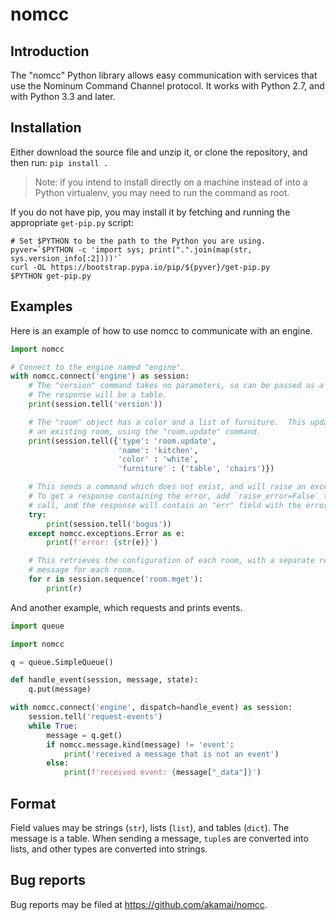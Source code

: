 # nomcc

## Introduction

The "nomcc" Python library allows easy communication with services that use
the Nominum Command Channel protocol.  It works with Python 2.7, and
with Python 3.3 and later.

## Installation

Either download the source file and unzip it, or clone the repository,
and then run:
`pip install .`

> Note: if you intend to install directly on a machine instead of
> into a Python virtualenv, you may need to run the command as root.

If you do not have pip, you may install it by fetching and running the
appropriate `get-pip.py` script:

```
# Set $PYTHON to be the path to the Python you are using.
pyver=`$PYTHON -c 'import sys; print(".".join(map(str, sys.version_info[:2])))'`
curl -OL https://bootstrap.pypa.io/pip/${pyver}/get-pip.py
$PYTHON get-pip.py
```

## Examples

Here is an example of how to use nomcc to communicate with an engine.

```python
import nomcc

# Connect to the engine named "engine".
with nomcc.connect('engine') as session:
    # The "version" command takes no parameters, so can be passed as a string.
    # The response will be a table.
    print(session.tell('version'))

    # The "room" object has a color and a list of furniture.  This updates
    # an existing room, using the "room.update" command.
    print(session.tell({'type': 'room.update',
                        'name': 'kitchen',
                        'color' : 'white',
                        'furniture' : ('table', 'chairs')})

    # This sends a command which does not exist, and will raise an exception.
    # To get a response containing the error, add `raise_error=False` to the
    # call, and the response will contain an "err" field with the error.
    try:
        print(session.tell('bogus'))
    except nomcc.exceptions.Error as e:
        print(f'error: {str(e)}')

    # This retrieves the configuration of each room, with a separate response
    # message for each room.
    for r in session.sequence('room.mget'):
        print(r)
```

And another example, which requests and prints events.

```python
import queue

import nomcc

q = queue.SimpleQueue()

def handle_event(session, message, state):
    q.put(message)

with nomcc.connect('engine', dispatch=handle_event) as session:
    session.tell('request-events')
    while True:
        message = q.get()
        if nomcc.message.kind(message) != 'event':
            print('received a message that is not an event')
        else:
            print(f'received event: {message["_data"]}')

```

## Format

Field values may be strings (`str`), lists (`list`), and tables (`dict`).  The
message is a table.  When sending a message, `tuple`s are converted into lists,
and other types are converted into strings.

## Bug reports

Bug reports may be filed at https://github.com/akamai/nomcc.
